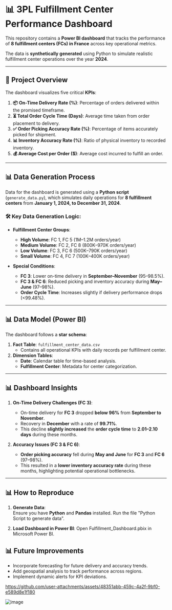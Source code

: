 # 📊 3PL Fulfillment Center Performance Dashboard

This repository contains a **Power BI dashboard** that tracks the performance of **8 fulfillment centers (FCs) in France** across key operational metrics. 

The data is **synthetically generated** using Python to simulate realistic fulfillment center operations over the year **2024**.

---

## 🚀 Project Overview

The dashboard visualizes five critical **KPIs**:

1. **📦 On-Time Delivery Rate (%)**: Percentage of orders delivered within the promised timeframe.  
2. **⏳ Total Order Cycle Time (Days)**: Average time taken from order placement to delivery.  
3. **✅ Order Picking Accuracy Rate (%)**: Percentage of items accurately picked for shipment.  
4. **📊 Inventory Accuracy Rate (%)**: Ratio of physical inventory to recorded inventory.  
5. **💰 Average Cost per Order ($)**: Average cost incurred to fulfill an order.

---

## 📊 Data Generation Process

Data for the dashboard is generated using a **Python script** (`generate_data.py`), which simulates daily operations for **8 fulfillment centers** from **January 1, 2024, to December 31, 2024**.

### 🛠️ Key Data Generation Logic:

- **Fulfillment Center Groups**:
    - **High Volume**: FC 1, FC 5 (1M–1.2M orders/year)  
    - **Medium Volume**: FC 2, FC 8 (800K–970K orders/year)  
    - **Low Volume**: FC 3, FC 6 (500K–790K orders/year)  
    - **Small Volume**: FC 4, FC 7 (100K–400K orders/year)  

- **Special Conditions**:
    - **FC 3**: Lower on-time delivery in **September–November** (95–98.5%).  
    - **FC 3 & FC 6**: Reduced picking and inventory accuracy during **May–June** (97–98%).  
    - **Order Cycle Time**: Increases slightly if delivery performance drops (<99.48%).  

---

## 📊 Data Model (Power BI)

The dashboard follows a **star schema**:

1. **Fact Table**: `fulfillment_center_data.csv`  
   - Contains all operational KPIs with daily records per fulfillment center.  
2. **Dimension Tables**:
   - **Date**: Calendar table for time-based analysis.  
   - **Fulfillment Center**: Metadata for center categorization.  

---

## 📊 Dashboard Insights

1. **On-Time Delivery Challenges (FC 3)**:
   - On-time delivery for **FC 3** dropped **below 96%** from **September to November**.
   - Recovery in **December** with a rate of **99.71%**.
   - This decline **slightly increased** the **order cycle time** to **2.01–2.10 days** during these months.  

2. **Accuracy Issues (FC 3 & FC 6)**:
   - **Order picking accuracy** fell during **May and June** for **FC 3** and **FC 6** (97–98%).  
   - This resulted in a **lower inventory accuracy rate** during these months, highlighting potential operational bottlenecks.  

---

## 📊 How to Reproduce

1. **Generate Data**:  
Ensure you have **Python** and **Pandas** installed. Run the file "Python Script to generate data".

2. **Load Dashboard in Power BI**:
Open Fulfillment_Dashboard.pbix in Microsoft Power BI.

## 📊 Future Improvements
- Incorporate forecasting for future delivery and accuracy trends.
- Add geospatial analysis to track performance across regions.
- Implement dynamic alerts for KPI deviations.



https://github.com/user-attachments/assets/48351abb-459c-4a2f-9bf0-e589d8e1f180



![image](https://github.com/user-attachments/assets/4af29eeb-d408-4a52-b761-f6a9241d2404)

